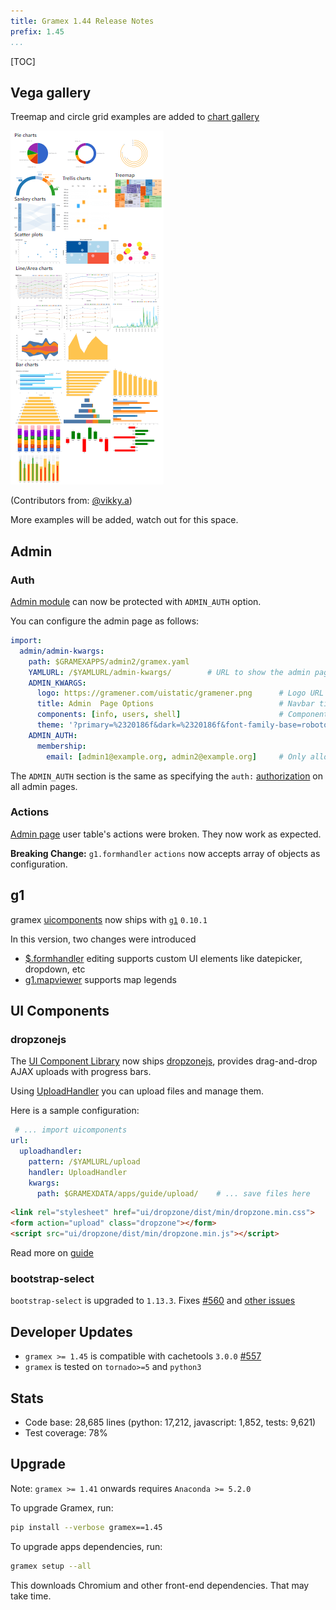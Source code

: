 ```yaml
---
title: Gramex 1.44 Release Notes
prefix: 1.45
...
```


[TOC]

## Vega gallery

Treemap and circle grid examples are added to [chart gallery]((../../chart/gallery.html))

[![vega-g](../1.44/vega-gallery.png)](../../chart/gallery.html)

(Contributors from: [@vikky.a](https://code.gramener.com/vikky.a))

More examples will be added, watch out for this space.

## Admin

### Auth

[Admin module](../../admin/) can now be protected with `ADMIN_AUTH` option.

You can configure the admin page as follows:

```yaml
import:
  admin/admin-kwargs:
    path: $GRAMEXAPPS/admin2/gramex.yaml
    YAMLURL: /$YAMLURL/admin-kwargs/        # URL to show the admin page at
    ADMIN_KWARGS:
      logo: https://gramener.com/uistatic/gramener.png      # Logo URL
      title: Admin  Page Options                            # Navbar title
      components: [info, users, shell]                      # Components to show
      theme: '?primary=%2320186f&dark=%2320186f&font-family-base=roboto&body-bg=%23f8f8f8'  # Bootstrap theme query
    ADMIN_AUTH:
      membership:
        email: [admin1@example.org, admin2@example.org]     # Only allow these users
```

The `ADMIN_AUTH` section is the same as specifying the `auth:`
[authorization](../../auth/#authorization) on all admin pages.

### Actions

[Admin page](../../admin/admin/?tab=users) user table's actions were broken. They now work as expected. 

**Breaking Change:** `g1.formhandler` `actions` now accepts array of objects as configuration.

## g1

gramex [uicomponents](../../uicomponents) now ships with [`g1`](https://code.gramener.com/cto/g1) `0.10.1`

In this version, two changes were introduced

- [$.formhandler](https://code.gramener.com/cto/g1#formhandler) editing supports custom UI elements like datepicker, dropdown, etc
- [g1.mapviewer](https://code.gramener.com/cto/g1#g1-mapviewer) supports map legends

## UI Components

### dropzonejs

The [UI Component Library](../../uicomponents) now ships [dropzonejs](https://www.dropzonejs.com/), provides drag-and-drop AJAX uploads with progress bars.

Using [UploadHandler](../../uploadhandler/#ajax-uploads) you can upload files and manage them.

Here is a sample configuration:

```yaml
 # ... import uicomponents
url:
  uploadhandler:
    pattern: /$YAMLURL/upload
    handler: UploadHandler
    kwargs:
      path: $GRAMEXDATA/apps/guide/upload/    # ... save files here
```

```html
<link rel="stylesheet" href="ui/dropzone/dist/min/dropzone.min.css">
<form action="upload" class="dropzone"></form>
<script src="ui/dropzone/dist/min/dropzone.min.js"></script>
```

Read more on [guide](../../uploadhandler/#ajax-uploads)

### bootstrap-select

`bootstrap-select` is upgraded to `1.13.3`.
Fixes [#560](https://code.gramener.com/cto/gramex/issues/560) and
[other issues](https://github.com/snapappointments/bootstrap-select/blob/v1.13.0-dev/CHANGELOG.md#v1133-2018-10-15)

## Developer Updates

- `gramex >= 1.45` is compatible with cachetools `3.0.0` [#557](https://code.gramener.com/cto/gramex/issues/557)
- `gramex` is tested on `tornado>=5` and `python3`

## Stats

- Code base: 28,685 lines (python: 17,212, javascript: 1,852, tests: 9,621)
- Test coverage: 78%

## Upgrade

Note: `gramex >= 1.41` onwards requires `Anaconda >= 5.2.0`

To upgrade Gramex, run:

```bash
pip install --verbose gramex==1.45
```

To upgrade apps dependencies, run:

```bash
gramex setup --all
```

This downloads Chromium and other front-end dependencies. That may take time.
